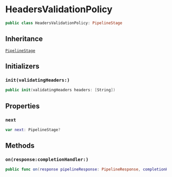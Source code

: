 # HeadersValidationPolicy

``` swift
public class HeadersValidationPolicy:​ PipelineStage
```

## Inheritance

[`PipelineStage`](docs/core/PipelineStage)

## Initializers

### `init(validatingHeaders:​)`

``` swift
public init(validatingHeaders headers:​ [String])
```

## Properties

### `next`

``` swift
var next:​ PipelineStage?
```

## Methods

### `on(response:​completionHandler:​)`

``` swift
public func on(response pipelineResponse:​ PipelineResponse, completionHandler:​ @escaping OnResponseCompletionHandler)
```

